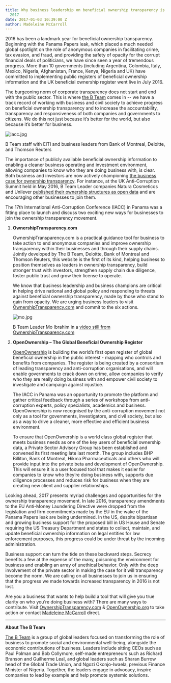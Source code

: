 ```yaml
---
title: Why business leadership on beneficial ownership transparency is critical in
  2017
date: 2017-01-03 10:39:00 Z
author: Madeleine McCarroll
---
```


2016 has been a landmark year for beneficial ownership transparency. Beginning with the Panama Papers leak, which placed a much needed global spotlight on the role of anonymous companies in facilitating crime, tax evasion, and fraud, and providing the safety of opacity for the corrupt financial deals of politicians, we have since seen a year of tremendous progress. More than 10 governments (including Argentina, Colombia, Italy, Mexico, Nigeria, Afghanistan, France, Kenya, Nigeria and UK) have committed to implementing public registers of beneficial ownership information and the UK beneficial ownership register went live in July 2016.

The burgeoning norm of corporate transparency does not start and end with the public sector. This is where [the B Team](http://bteam.org) comes in -- we have a track record of working with business and civil society to achieve progress on beneficial ownership transparency and to increase the accountability, transparency and responsiveness of both companies and governments to citizens. We do this not just because it’s better for the world, but also because it’s better for business.

![iacc.jpg](/uploads/iacc.jpg)  

B Team staff with EITI and business leaders from Bank of Montreal, Deloitte, and Thomson Reuters

The importance of publicly available beneficial ownership information to enabling a cleaner business operating and investment environment, allowing companies to know who they are doing business with, is clear. Both business and investors are now actively championing [the business case for ownership transparency](http://bteam.org/plan-b/ending-anonymous-companies-report-published/). For instance, at the UK Anti-Corruption Summit held in May 2016, B Team Leader companies Natura Cosmeticos and Unilever [published their ownership structures as open data](http://bteam.org/announcements/driving-transparency-unilever-and-natura-open-up-on-company-ownership/) and are encouraging other businesses to join them.

The 17th International Anti-Corruption Conference (IACC) in Panama was a fitting place to launch and discuss two exciting new ways for businesses to join the ownership transparency movement.

1. **OwnershipTransparency.com**

   OwnershipTransparency.com is a practical guidance tool for business to take action to end anonymous companies and improve ownership transparency within their businesses and through their supply chains. Jointly developed by The B Team, Deloitte, Bank of Montreal and Thomson Reuters, this website is the first of its kind, helping business to position themselves as leaders in ownership transparency, build stronger trust with investors, strengthen supply chain due diligence, foster public trust and grow their license to operate.

   We know that business leadership and business champions are critical in helping drive national and global policy and responding to threats against beneficial ownership transparency, made by those who stand to gain from opacity. We are urging business leaders to visit [OwnershipTransparency.com](http://ownershiptransparency.com) and commit to the six actions.

   ![mo.jpg](/uploads/mo.jpg)  

    B Team Leader Mo Ibrahim in a [video still from OwnershipTransparency.com](http://bteam.org/announcements/b-team-leaders-voice-support-for-anti-corruption-meeting-in-panama/)

2. **OpenOwnership – The Global Beneficial Ownership Register**

   [OpenOwnership](http://openownership.org) is building the world’s first open register of global beneficial ownership in the public interest - mapping who controls and benefits from companies. The register is being created by a consortium of leading transparency and anti-corruption organisations, and will enable governments to crack down on crime, allow companies to verify who they are really doing business with and empower civil society to investigate and campaign against injustice.

   The IACC in Panama was an opportunity to promote the platform and gather critical feedback through a series of workshops from anti-corruption experts, policy specialists, academics and business. OpenOwnership is now recognised by the anti-corruption movement not only as a tool for governments, investigators, and civil society, but also as a way to drive a cleaner, more effective and efficient business environment.

   To ensure that OpenOwnership is a world class global register that meets business needs as one of the key users of beneficial ownership data, a Private Sector Advisory Group has been established and convened its first meeting late last month. The group includes BHP Billiton, Bank of Montreal, Hikma Pharmaceuticals and others who will provide input into the private beta and development of OpenOwnership. This will ensure it is a user focused tool that makes it easier for companies to know who they’re doing business with, supports due diligence processes and reduces risk for business when they are creating new client and supplier relationships.

Looking ahead, 2017 presents myriad challenges and opportunities for the ownership transparency movement. In late 2016, transparency amendments to the EU Anti-Money Laundering Directive were dropped from the legislation and firm commitments made by the EU in the wake of the Panama Papers leak are being undermined. In the US, despite bipartisan and growing business support for the proposed bill in US House and Senate requiring the US Treasury Department and states to collect, maintain, and update beneficial ownership information on legal entities for law enforcement purposes, this progress could be under threat by the incoming administration.

Business support can turn the tide on these backward steps. Secrecy benefits a few at the expense of the many, poisoning the environment for business and enabling an array of unethical behavior. Only with the deep involvement of the private sector in making the case for it will transparency become the norm. We are calling on all businesses to join us in ensuring that the progress we made towards increased transparency in 2016 is not lost.

Are you a business that wants to help build a tool that will give you true clarity on who you’re doing business with? There are many ways to contribute. Visit [OwnershipTransparency.com](http://ownershiptransparency.com) & [OpenOwnership.org](http://openownership.org) to take action or contact [Madeleine McCarroll](mailto:mm@bteam.org) direct.

---

**About The B Team**

[The B Team](http://bteam.org) is a group of global leaders focused on transforming the role of business to promote social and environmental well-being, alongside the economic contributions of business. Leaders include sitting CEOs such as Paul Polman and Bob Collymore, self-made entrepreneurs such as Richard Branson and Guilherme Leal, and global leaders such as Sharan Burrow head of the Global Trade Union, and Ngozi Okonjo-Iwaela, previous Finance Minister of Nigeria. Together, the leaders engage in advocacy, inspire companies to lead by example and help promote systemic solutions.
